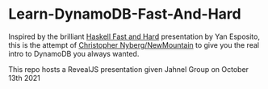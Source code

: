 # Learn-DynamoDB-Fast-And-Hard

Inspired by the brilliant [Haskell Fast and Hard](http://yannesposito.com/Scratch/en/blog/Haskell-the-Hard-Way/) presentation by Yan Esposito, this is the attempt of [Christopher Nyberg/NewMountain](https://github.com/NewMountain) to give you the real intro to DynamoDB you always wanted.

This repo hosts a RevealJS presentation given Jahnel Group on October 13th 2021
